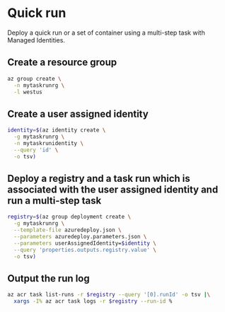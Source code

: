 # Quick run

Deploy a quick run or a set of container using a multi-step task with Managed Identities. 

## Create a resource group

```bash
az group create \
  -n mytaskrunrg \
  -l westus
```

## Create a user assigned identity
```sh
identity=$(az identity create \
  -g mytaskrunrg \
  -n mytaskrunidentity \
  --query 'id' \
  -o tsv)
```

## Deploy a registry and a task run  which is associated with the user assigned identity and run a multi-step task

```bash
registry=$(az group deployment create \
  -g mytaskrunrg \
  --template-file azuredeploy.json \
  --parameters azuredeploy.parameters.json \
  --parameters userAssignedIdentity=$identity \
  --query 'properties.outputs.registry.value' \
  -o tsv)
```

## Output the run log

```bash
az acr task list-runs -r $registry --query '[0].runId' -o tsv |\
  xargs -I% az acr task logs -r $registry --run-id %
```
